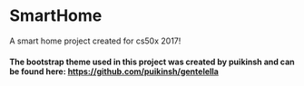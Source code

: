 # SmartHome
A smart home project created for cs50x 2017!
#### The bootstrap theme used in this project was created by puikinsh and can be found here: https://github.com/puikinsh/gentelella
